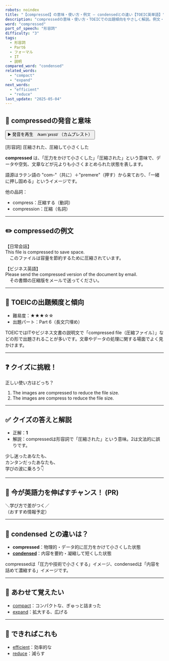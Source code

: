 ```yaml
---
robots: noindex
title: "【compressed】の意味・使い方・例文 ― condensedとの違い【TOEIC英単語】"
description: "compressedの意味・使い方・TOEICでの出題傾向をやさしく解説。例文・クイズ付きでcondensedとの違いもわかりやすく学べます。"
word: "compressed"
part_of_speech: "形容詞"
difficulty: "3"
tags:
  - 形容詞
  - Part6
  - フォーマル
  - IT
  - 説明
compared_word: "condensed"
related_words:
  - "compact"
  - "expand"
next_words:
  - "efficient"
  - "reduce"
last_update: "2025-05-04"
---
```


## 🔰 compressedの発音と意味

<button class="play-audio" onclick="playTTS('compressed')">
  <span class="play-audio-main">
    ▶️ 発音を再生　/kəmˈprɛst/
  </span>
  <span class="play-audio-sub">
    （カムプレスト）
  </span>
</button>

[形容詞] 圧縮された、圧縮して小さくした

**compressed** は、「圧力をかけて小さくした」「圧縮された」という意味で、データや空気、文章などが元よりも小さくまとめられた状態を表します。

語源はラテン語の "com-"（共に）＋"premere"（押す）から来ており、「一緒に押し固める」というイメージです。

他の品詞：  
- compress：圧縮する（動詞）
- compression：圧縮（名詞）

---

## ✏️ compressedの例文

【日常会話】  
This file is compressed to save space.  
　このファイルは容量を節約するために圧縮されています。

【ビジネス英語】  
Please send the compressed version of the document by email.  
　その書類の圧縮版をメールで送ってください。

---

## 🎯 TOEICの出題頻度と傾向

- 難易度：★★★☆☆
- 出題パート：Part 6（長文穴埋め）

TOEICではITやビジネス文書の説明文で「compressed file（圧縮ファイル）」などの形で出題されることが多いです。文章やデータの処理に関する場面でよく見かけます。

---

## ❓ クイズに挑戦！

正しい使い方はどっち？

1. The images are compressed to reduce the file size.  
2. The images are compress to reduce the file size.

---

## ✅ クイズの答えと解説

- 正解：**1**
- 解説：compressedは形容詞で「圧縮された」という意味。2は文法的に誤りです。

少し迷ったあなたも、  
カンタンだったあなたも、  
学びの波に乗ろう👇️

---

## 🚀 今が英語力を伸ばすチャンス！ (PR)

<div class="info-center">
＼学び方で差がつく／<br>  
（おすすめ情報予定）
</div>

---

## 🤔  condensed との違いは？

- **compressed**：物理的・データ的に圧力をかけて小さくした状態
- **[condensed](/condensed)**：内容を要約・凝縮して短くした状態

compressedは「圧力や技術で小さくする」イメージ、condensedは「内容を詰めて濃縮する」イメージです。

---

## 🧩 あわせて覚えたい

- [compact](/compact)：コンパクトな、ぎゅっと詰まった
- [expand](/expand)：拡大する、広げる

---

## 📖 できればこれも

- [efficient](/efficient)：効率的な
- [reduce](/reduce)：減らす

<!-- cvid: aid01_bid15 -->
